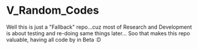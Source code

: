 # V_Random_Codes
Well this is just a "Fallback" repo...cuz most of Research and Development is about testing and re-doing same things later... Soo that makes this repo valuable, having all code by in Beta :D
